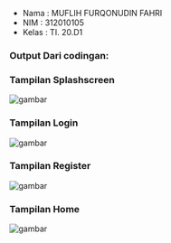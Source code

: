 - Nama  : MUFLIH FURQONUDIN FAHRI
- NIM   : 312010105
- Kelas : TI. 20.D1



### Output Dari codingan:
### Tampilan Splashscreen
![gambar](splashscreen.jpg)


### Tampilan Login
![gambar](login.jpg)


### Tampilan Register
![gambar](register.jpg)

### Tampilan Home
![gambar](home.jpg)


